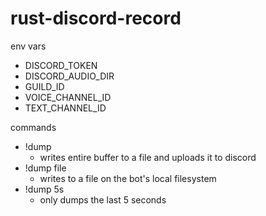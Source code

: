 # rust-discord-record

env vars

- DISCORD_TOKEN
- DISCORD_AUDIO_DIR
- GUILD_ID
- VOICE_CHANNEL_ID
- TEXT_CHANNEL_ID

commands

- !dump
  - writes entire buffer to a file and uploads it to discord
- !dump file
  - writes to a file on the bot's local filesystem
- !dump 5s
  - only dumps the last 5 seconds
